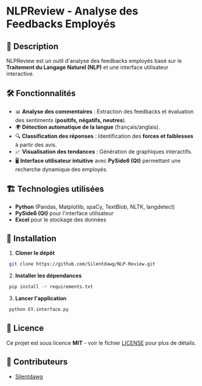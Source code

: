 # NLPReview - Analyse des Feedbacks Employés

## 📌 Description
NLPReview est un outil d'analyse des feedbacks employés basé sur le **Traitement du Langage Naturel (NLP)** et une interface utilisateur interactive.

## 🛠 Fonctionnalités
- 📊 **Analyse des commentaires** : Extraction des feedbacks et évaluation des sentiments (**positifs, négatifs, neutres**).
- 🌍 **Détection automatique de la langue** (français/anglais).
- 🔍 **Classification des réponses** : Identification des **forces et faiblesses** à partir des avis.
- 📈 **Visualisation des tendances** : Génération de graphiques interactifs.
- 🖥 **Interface utilisateur intuitive** avec **PySide6 (Qt)** permettant une recherche dynamique des employés.

## 🏗 Technologies utilisées
- **Python** (Pandas, Matplotlib, spaCy, TextBlob, NLTK, langdetect)
- **PySide6 (Qt)** pour l'interface utilisateur
- **Excel** pour le stockage des données

## 🚀 Installation
1. **Cloner le dépôt**
```bash
 git clone https://github.com/Silentdawg/NLP-Review.git
```
2. **Installer les dépendances**
```bash
 pip install -r requirements.txt
```
3. **Lancer l'application**
```bash
 python EY.interface.py
```

## 📜 Licence
Ce projet est sous licence **MIT** - voir le fichier [LICENSE](LICENSE) pour plus de détails.

## 👥 Contributeurs
- [Silentdawg](https://github.com/Silentdawg)
